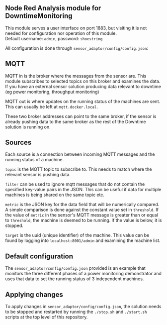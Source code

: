 ## Node Red Analysis module for DowntimeMonitoring

This module serves a user interface on port 1883, but visiting it is not needed for configuration nor operation of this module.  
Default username: `admin`, password: `shoestring`

All configuration is done through `sensor_adaptor/config/config.json`:

## MQTT

MQTT in is the broker where the messages from the sensor are. This module subscribes to selected topics on this broker and examines the data. If you have an external sensor solution producing data relevant to downtime (eg power monitoring, throughput monitoring) 

MQTT out is where updates on the running status of the machines are sent. This can usually be left at `mqtt.docker.local`.

These two broker addresses can point to the same broker, if the sensor is already pushing data to the same broker as the rest of the Downtime solution is running on. 


## Sources

Each source is a connection between incoming MQTT messages and the running status of a machine.

`topic` is the MQTT topic to subscribe to. This needs to match where the relevant sensor is pushing data.

`filter` can be used to ignore mqtt messages that do not contain the specified key-value pairs in the JSON. This can be useful if data for multiple machines is being shared on the same topic etc.

`metric` is the JSON key for the data field that will be numerically compared. A simple comparison is done against the constant value set in `threshold`. If the value of `metric` in the sensor's MQTT message is greater than or equal to `threshold`, the machine is deemed to be running. If the value is below, it is stopped. 

`target` is the uuid (unique identifier) of the machine. This value can be found by logging into `localhost:8001/admin` and examining the machine list.

## Default configuration

The `sensor_adaptor/config/config.json` provided is an example that monitors the three different phases of a power monitoring demonstrator and uses that data to set the running status of 3 independent machines.

## Applying changes
To apply changes in `sensor_adaptor/config/config.json`, the solution needs to be stopped and restarted by running the `./stop.sh` and `./start.sh` scripts at the top level of this repository.
